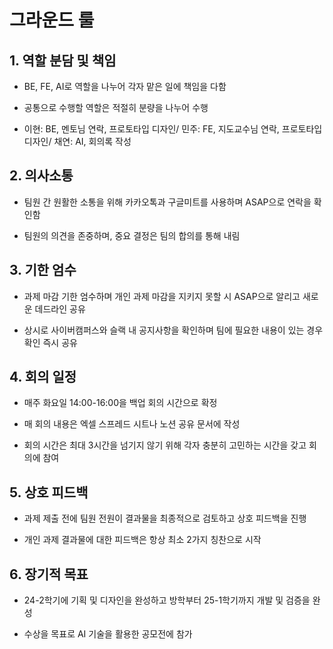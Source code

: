 # 그라운드 룰

## 1. 역할 분담 및 책임
- BE, FE, AI로 역할을 나누어 각자 맡은 일에 책임을 다함

- 공통으로 수행할 역할은 적절히 분량을 나누어 수행

- 이현: BE, 멘토님 연락, 프로토타입 디자인/ 민주: FE, 지도교수님 연락, 프로토타입 디자인/ 채연: AI, 회의록 작성

## 2. 의사소통
- 팀원 간 원활한 소통을 위해 카카오톡과 구글미트를 사용하며 ASAP으로 연락을 확인함

- 팀원의 의견을 존중하며, 중요 결정은 팀의 합의를 통해 내림

## 3. 기한 엄수
- 과제 마감 기한 엄수하며 개인 과제 마감을 지키지 못할 시 ASAP으로 알리고 새로운 데드라인 공유

- 상시로 사이버캠퍼스와 슬랙 내 공지사항을 확인하며 팀에 필요한 내용이 있는 경우 확인 즉시 공유

## 4. 회의 일정
- 매주 화요일 14:00-16:00을 백업 회의 시간으로 확정

- 매 회의 내용은 엑셀 스프레드 시트나 노션 공유 문서에 작성

- 회의 시간은 최대 3시간을 넘기지 않기 위해 각자 충분히 고민하는 시간을 갖고 회의에 참여

## 5. 상호 피드백
- 과제 제출 전에 팀원 전원이 결과물을 최종적으로 검토하고 상호 피드백을 진행

- 개인 과제 결과물에 대한 피드백은 항상 최소 2가지 칭찬으로 시작

## 6. 장기적 목표
- 24-2학기에 기획 및 디자인을 완성하고 방학부터 25-1학기까지 개발 및 검증을 완성

- 수상을 목표로 AI 기술을 활용한 공모전에 참가
